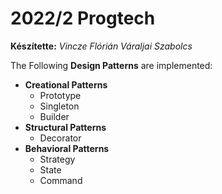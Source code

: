 # 2022/2 Progtech 

**Készítette:**
*Vincze Flórián*
*Váraljai Szabolcs*

The Following **Design Patterns** are implemented:
- **Creational Patterns** 
  - Prototype
  - Singleton
  - Builder
- **Structural Patterns**
  - Decorator
- **Behavioral Patterns**
  - Strategy
  - State
  - Command